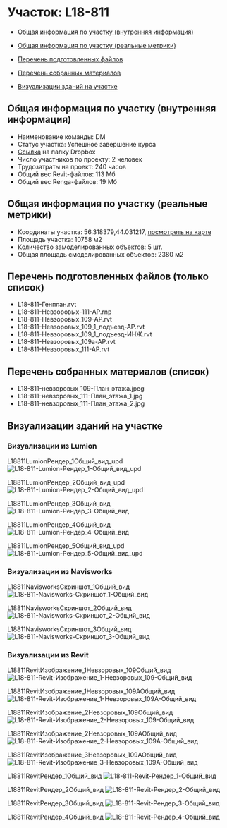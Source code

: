 # Участок: L18-811

* [Общая информация по участку (внутренняя информация)](#Chapter1)

* [Общая информация по участку (реальные метрики)](#Chapter2)

* [Перечень подготовленных файлов](#Chapter3)

* [Перечень собранных материалов](#Chapter4)

* [Визуализации зданий на участке](#Chapter6)

## <a id="Chapter1"></a> Общая информация по участку (внутренняя информация)
+ Наименование команды: DM
+ Статус участка: Успешное завершение курса
+ [Ссылка](https://www.dropbox.com/sh/wvvgv1nw1iqred9/AAD1e-s4jrxq-fLJD_06-qC1a/L18_811?dl=0) на папку Dropbox
+ Число участников по проекту: 2 человек
+ Трудозатраты на проект: 240 часов
+ Общий вес Revit-файлов: 113 Мб
+ Общий вес Renga-файлов: 19 Мб
## <a id="Chapter2"></a> Общая информация по участку (реальные метрики)
+ Координаты участка: 56.318379,44.031217, [посмотреть на карте](https://yandex.ru/maps/47/nizhny-novgorod/?ll=44.031217%2C56.318379&z=19)
+ Площадь участка: 10758 м2
+ Количество замоделированных объектов: 5 шт.
+ Общая площадь смоделированных объектов: 2380 м2
## <a id="Chapter3"></a> Перечень подготовленных файлов (только список)
+ L18-811-Генплан.rvt
+ L18-811-Невзоровых-111-АР.rnp
+ L18-811-Невзоровых_109-АР.rvt
+ L18-811-Невзоровых_109_1_подъезд-АР.rvt
+ L18-811-Невзоровых_109_1_подъезд-ИНЖ.rvt
+ L18-811-Невзоровых_109а-АР.rvt
+ L18-811-Невзоровых_111-АР.rvt
## <a id="Chapter4"></a> Перечень собранных материалов (список)
+ L18-811-невзоровых_109-План_этажа.jpeg
+ L18-811-невзоровых_111-План_этажа_1.jpg
+ L18-811-невзоровых_111-План_этажа_2.jpg
## <a id="Chapter6"></a> Визуализации зданий на участке
### Визуализации из Lumion
L18811LumionРендер_1Общий_вид_upd
![L18-811-Lumion-Рендер_1-Общий_вид_upd](/Images/L18_811/L18-811-Lumion-Рендер_1-Общий_вид_upd_Compressed.jpg)

L18811LumionРендер_2Общий_вид_upd
![L18-811-Lumion-Рендер_2-Общий_вид_upd](/Images/L18_811/L18-811-Lumion-Рендер_2-Общий_вид_upd_Compressed.jpg)

L18811LumionРендер_3Общий_вид
![L18-811-Lumion-Рендер_3-Общий_вид](/Images/L18_811/L18-811-Lumion-Рендер_3-Общий_вид_Compressed.jpg)

L18811LumionРендер_4Общий_вид
![L18-811-Lumion-Рендер_4-Общий_вид](/Images/L18_811/L18-811-Lumion-Рендер_4-Общий_вид_Compressed.jpg)

L18811LumionРендер_5Общий_вид_upd
![L18-811-Lumion-Рендер_5-Общий_вид_upd](/Images/L18_811/L18-811-Lumion-Рендер_5-Общий_вид_upd_Compressed.jpg)

### Визуализации из Navisworks
L18811NavisworksСкриншот_1Общий_вид
![L18-811-Navisworks-Скриншот_1-Общий_вид](/Images/L18_811/L18-811-Navisworks-Скриншот_1-Общий_вид_Compressed.jpg)

L18811NavisworksСкриншот_2Общий_вид
![L18-811-Navisworks-Скриншот_2-Общий_вид](/Images/L18_811/L18-811-Navisworks-Скриншот_2-Общий_вид_Compressed.jpg)

L18811NavisworksСкриншот_3Общий_вид
![L18-811-Navisworks-Скриншот_3-Общий_вид](/Images/L18_811/L18-811-Navisworks-Скриншот_3-Общий_вид_Compressed.jpg)

### Визуализации из Revit
L18811RevitИзображение_1Невзоровых_109Общий_вид
![L18-811-Revit-Изображение_1-Невзоровых_109-Общий_вид](/Images/L18_811/L18-811-Revit-Изображение_1-Невзоровых_109-Общий_вид_Compressed.jpg)

L18811RevitИзображение_1Невзоровых_109АОбщий_вид
![L18-811-Revit-Изображение_1-Невзоровых_109А-Общий_вид](/Images/L18_811/L18-811-Revit-Изображение_1-Невзоровых_109А-Общий_вид_Compressed.jpg)

L18811RevitИзображение_2Невзоровых_109Общий_вид
![L18-811-Revit-Изображение_2-Невзоровых_109-Общий_вид](/Images/L18_811/L18-811-Revit-Изображение_2-Невзоровых_109-Общий_вид_Compressed.jpg)

L18811RevitИзображение_2Невзоровых_109АОбщий_вид
![L18-811-Revit-Изображение_2-Невзоровых_109А-Общий_вид](/Images/L18_811/L18-811-Revit-Изображение_2-Невзоровых_109А-Общий_вид_Compressed.jpg)

L18811RevitИзображение_3Невзоровых_109АОбщий_вид
![L18-811-Revit-Изображение_3-Невзоровых_109А-Общий_вид](/Images/L18_811/L18-811-Revit-Изображение_3-Невзоровых_109А-Общий_вид_Compressed.jpg)

L18811RevitРендер_1Общий_вид
![L18-811-Revit-Рендер_1-Общий_вид](/Images/L18_811/L18-811-Revit-Рендер_1-Общий_вид_Compressed.jpg)

L18811RevitРендер_2Общий_вид
![L18-811-Revit-Рендер_2-Общий_вид](/Images/L18_811/L18-811-Revit-Рендер_2-Общий_вид_Compressed.jpg)

L18811RevitРендер_3Общий_вид
![L18-811-Revit-Рендер_3-Общий_вид](/Images/L18_811/L18-811-Revit-Рендер_3-Общий_вид_Compressed.jpg)

L18811RevitРендер_4Общий_вид
![L18-811-Revit-Рендер_4-Общий_вид](/Images/L18_811/L18-811-Revit-Рендер_4-Общий_вид_Compressed.jpg)

